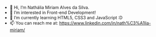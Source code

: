 - 👋 Hi, I’m Nathália Miriam Alves da Silva.
- 👀 I’m interested in Front-end Development!
- 🌱 I’m currently learning HTML5, CSS3 and JavaScript :D
- 📫 You can reach me at: https://www.linkedin.com/in/nath%C3%A1lia-miriam/

<!---
NathaliaMiriam/NathaliaMiriam is a ✨ special ✨ repository because its `README.md` (this file) appears on your GitHub profile.
You can click the Preview link to take a look at your changes.
--->
